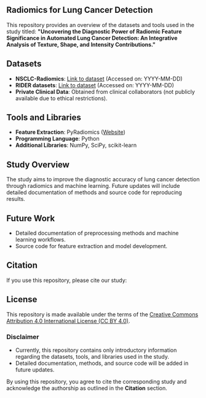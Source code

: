 ## Radiomics for Lung Cancer Detection

This repository provides an overview of the datasets and tools used in the study titled:
**"Uncovering the Diagnostic Power of Radiomic Feature Significance in Automated Lung Cancer Detection: An Integrative Analysis of Texture, Shape, and Intensity Contributions."**

## Datasets
- **NSCLC-Radiomics**: [Link to dataset](https://www.cancerimagingarchive.net/) (Accessed on: YYYY-MM-DD)
- **RIDER datasets**: [Link to dataset](https://www.cancerimagingarchive.net/) (Accessed on: YYYY-MM-DD)
- **Private Clinical Data**: Obtained from clinical collaborators (not publicly available due to ethical restrictions).

## Tools and Libraries
- **Feature Extraction**: PyRadiomics ([Website](https://pyradiomics.readthedocs.io/))  
- **Programming Language**: Python  
- **Additional Libraries**: NumPy, SciPy, scikit-learn  

## Study Overview
The study aims to improve the diagnostic accuracy of lung cancer detection through radiomics and machine learning. Future updates will include detailed documentation of methods and source code for reproducing results.

## Future Work
- Detailed documentation of preprocessing methods and machine learning workflows.
- Source code for feature extraction and model development.

## Citation
If you use this repository, please cite our study:
## License

This repository is made available under the terms of the [Creative Commons Attribution 4.0 International License (CC BY 4.0)](https://creativecommons.org/licenses/by/4.0/).  

### Disclaimer
- Currently, this repository contains only introductory information regarding the datasets, tools, and libraries used in the study.  
- Detailed documentation, methods, and source code will be added in future updates.  

By using this repository, you agree to cite the corresponding study and acknowledge the authorship as outlined in the **Citation** section.  
